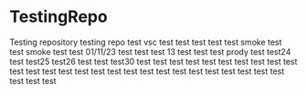 # TestingRepo
Testing repository
testing repo
test
vsc test
test
test
test test
smoke test
test smoke test
test 01/11/23
test
test 
test 13
test
test
test prody
test
test24
test
test25
test26
test
test
test30
test
test
test
test
test
test
test
test
test
test
test
test
test
test
test
test
test
test
test
test
test
test
test
test
test
test
test
test
test
test